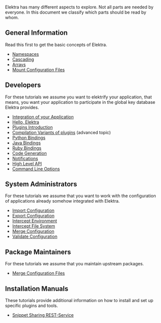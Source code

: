 Elektra has many different aspects to explore.
Not all parts are needed by everyone.
In this document we classify which parts should
be read by whom.

## General Information

Read this first to get the basic concepts of Elektra.

- [Namespaces](namespaces.md)
- [Cascading](cascading.md)
- [Arrays](arrays.md)
- [Mount Configuration Files](mount.md)

## Developers

For these tutorials we assume you want to elektrify your
application, that means, you want your application
to participate in the global key database Elektra
provides.

- [Integration of your Application](application-integration.md)
- [Hello, Elektra](hello-elektra.md)
- [Plugins Introduction](plugins.md)
- [Compilation Variants of plugins](compilation-variants.md) (advanced topic)
- [Python Bindings](python-kdb.md)
- [Java Bindings](java-kdb.md)
- [Ruby Bindings](/src/bindings/swig/ruby/README.md)
- [Code Generation](/src/tools/gen/README.md)
- [Notifications](notifications.md)
- [High Level API](/src/libs/highlevel/README.md)
- [Command Line Options](command-line-options.md)

## System Administrators

For these tutorials we assume that you want to
work with the configuration of applications
already somehow integrated with Elektra.

- [Import Configuration](import.md)
- [Export Configuration](export.md)
- [Intercept Environment](/src/bindings/intercept/env/README.md)
- [Intercept File System](/src/bindings/intercept/fs/README.md)
- [Merge Configuration](merge.md)
- [Validate Configuration](validation.md)

## Package Maintainers

For these tutorials we assume that you maintain
upstream packages.

- [Merge Configuration Files](elektra-merge-integration.md)

## Installation Manuals

These tutorials provide additional information on how to
install and set up specific plugins and tools.

- [Snippet Sharing REST-Service](snippet-sharing-rest-service.md)
